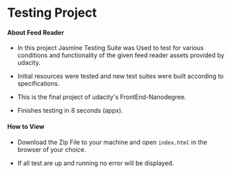 # Testing Project

#### About Feed Reader

* In this project Jasmine Testing Suite was Used to test for various conditions and functionality of the given feed reader assets provided by udacity.

* Initial resources were tested and new test suites were built according to specifications.

* This is the final project of udacity's FrontEnd-Nanodegree.

* Finishes testing in 8 seconds (appx).

#### How to View

* Download the Zip File to your machine and open `index.html` in the browser of your choice.

* If all test are up and running no error will be displayed.
